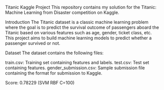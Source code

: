 Titanic Kaggle Project
This repository contains my solution for the Titanic: Machine Learning from Disaster competition on Kaggle.

Introduction
The Titanic dataset is a classic machine learning problem where the goal is to predict the survival outcome of passengers aboard the Titanic based on various features such as age, gender, ticket class, etc. This project aims to build machine learning models to predict whether a passenger survived or not.

Dataset
The dataset contains the following files:

train.csv: Training set containing features and labels.
test.csv: Test set containing features.
gender_submission.csv: Sample submission file containing the format for submission to Kaggle.

Score: 0.78229 (SVM RBF C=100)
